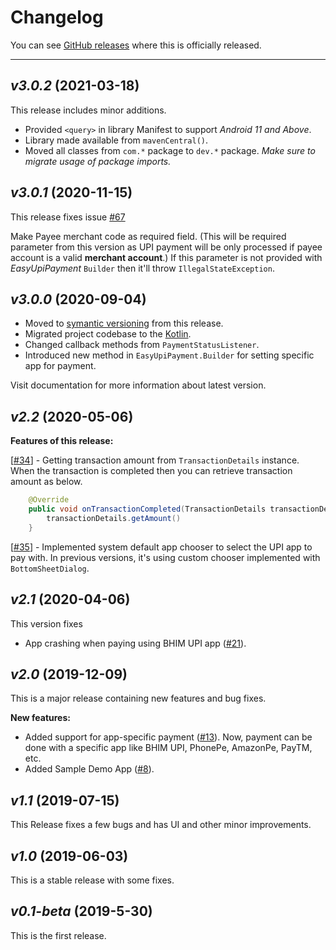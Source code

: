 # Changelog

You can see [GitHub releases](https://github.com/PatilShreyas/EasyUpiPayment-Android/releases) where this is officially released.

---

## _v3.0.2_ (2021-03-18)
This release includes minor additions.

- Provided `<query>` in library Manifest to support _Android 11 and Above_.
- Library made available from `mavenCentral()`.
- Moved all classes from `com.*` package to `dev.*` package. _Make sure to migrate usage of package imports._

## _v3.0.1_ (2020-11-15)
This release fixes issue [#67](https://github.com/PatilShreyas/EasyUpiPayment-Android/issues/67)

Make Payee merchant code as required field. (This will be required parameter from this version as UPI payment will be only processed if payee account is a valid **merchant account**.)
If this parameter is not provided with _EasyUpiPayment_ `Builder` then it'll throw `IllegalStateException`.

## _v3.0.0_ (2020-09-04)

- Moved to [symantic versioning](https://semver.org/) from this release.
- Migrated project codebase to the [Kotlin](https://kotlinlang.org).
- Changed callback methods from `PaymentStatusListener`.
- Introduced new method in `EasyUpiPayment.Builder` for setting specific app for payment.

Visit documentation for more information about latest version.

## _v2.2_ (2020-05-06)

**Features of this release:**

[[#34](https://github.com/PatilShreyas/EasyUpiPayment-Android/issues/34)] - Getting transaction amount from `TransactionDetails` instance.
When the transaction is completed then you can retrieve transaction amount as below.

```java
    @Override
    public void onTransactionCompleted(TransactionDetails transactionDetails) {
        transactionDetails.getAmount()
    }
```

[[#35](https://github.com/PatilShreyas/EasyUpiPayment-Android/issues/35)] - Implemented system default app chooser to select the UPI app to pay with. In previous versions, it's using custom chooser implemented with `BottomSheetDialog`.

## _v2.1_ (2020-04-06)

This version fixes

- App crashing when paying using BHIM UPI app ([#21](https://github.com/PatilShreyas/EasyUpiPayment-Android/issues/21)).

## _v2.0_ (2019-12-09)

This is a major release containing new features and bug fixes.

**New features:**

- Added support for app-specific payment ([#13](https://github.com/PatilShreyas/EasyUpiPayment-Android/issues/13)).
  Now, payment can be done with a specific app like BHIM UPI, PhonePe, AmazonPe, PayTM, etc.
- Added Sample Demo App ([#8](https://github.com/PatilShreyas/EasyUpiPayment-Android/issues/8)).

## _v1.1_ (2019-07-15)

This Release fixes a few bugs and has UI and other minor improvements.

## _v1.0_ (2019-06-03)

This is a stable release with some fixes.

## _v0.1-beta_ (2019-5-30)

This is the first release.
